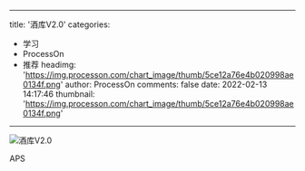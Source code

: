 
---
title: '酒库V2.0'
categories: 
 - 学习
 - ProcessOn
 - 推荐
headimg: 'https://img.processon.com/chart_image/thumb/5ce12a76e4b020998ae0134f.png'
author: ProcessOn
comments: false
date: 2022-02-13 14:17:46
thumbnail: 'https://img.processon.com/chart_image/thumb/5ce12a76e4b020998ae0134f.png'
---

<div>   
<img class="thumb" alt="酒库V2.0" src="https://img.processon.com/chart_image/thumb/5ce12a76e4b020998ae0134f.png" referrerpolicy="no-referrer">
<p>APS</p>  
</div>
            